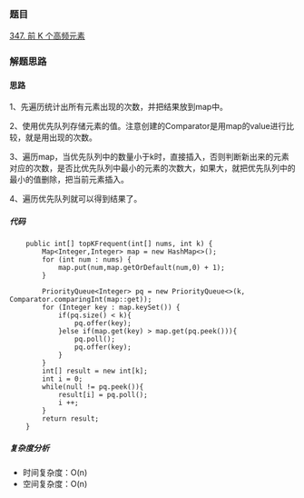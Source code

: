 ### 题目 

[347. 前 K 个高频元素](https://leetcode.cn/problems/top-k-frequent-elements/)

### 解题思路

#### 思路

1、先遍历统计出所有元素出现的次数，并把结果放到map中。

2、使用优先队列存储元素的值。注意创建的Comparator是用map的value进行比较，就是用出现的次数。

3、遍历map，当优先队列中的数量小于k时，直接插入，否则判断新出来的元素对应的次数，是否比优先队列中最小的元素的次数大，如果大，就把优先队列中的最小的值删除，把当前元素插入。

4、遍历优先队列就可以得到结果了。


##### 代码
```
    public int[] topKFrequent(int[] nums, int k) {
        Map<Integer,Integer> map = new HashMap<>();
        for (int num : nums) {
            map.put(num,map.getOrDefault(num,0) + 1);
        }

        PriorityQueue<Integer> pq = new PriorityQueue<>(k, Comparator.comparingInt(map::get));
        for (Integer key : map.keySet()) {
            if(pq.size() < k){
                pq.offer(key);
            }else if(map.get(key) > map.get(pq.peek())){
                pq.poll();
                pq.offer(key);
            }
        }
        int[] result = new int[k];
        int i = 0;
        while(null != pq.peek()){
            result[i] = pq.poll();
            i ++;
        }
        return result;
    }
```
##### 复杂度分析
- 时间复杂度：O(n)
- 空间复杂度：O(n)

